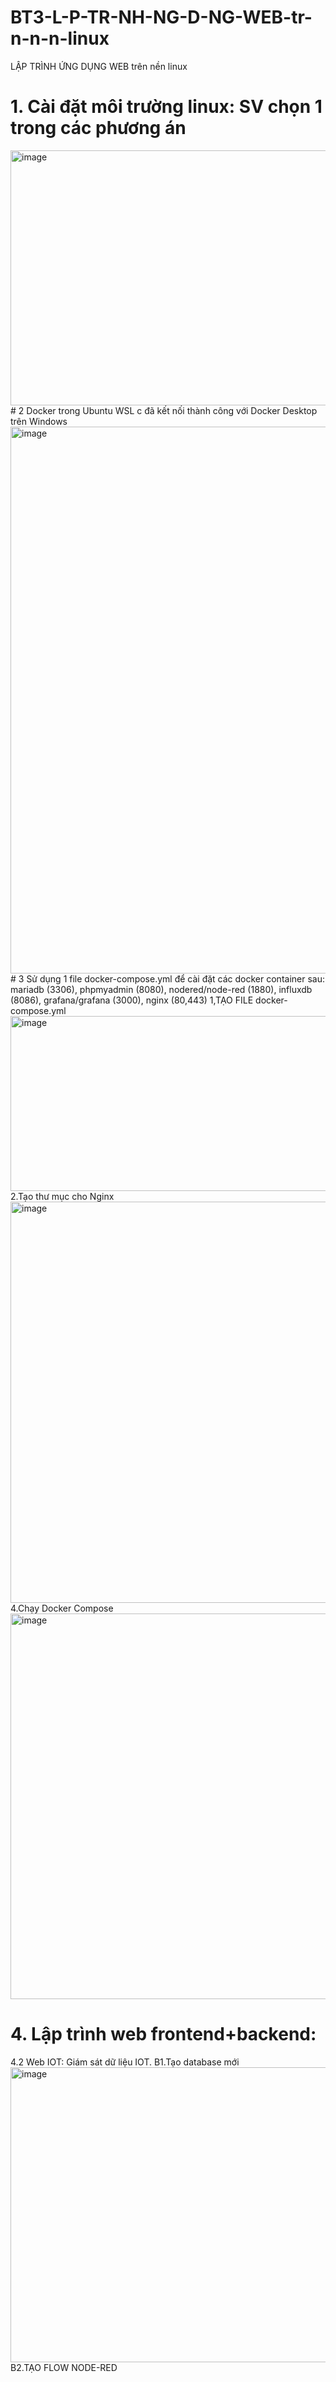 # BT3-L-P-TR-NH-NG-D-NG-WEB-tr-n-n-n-linux
LẬP TRÌNH ỨNG DỤNG WEB trên nền linux
# 1. Cài đặt môi trường linux: SV chọn 1 trong các phương án
<img width="916" height="408" alt="image" src="https://github.com/user-attachments/assets/c0691026-191f-4f14-89a0-56620b2d6794" />
# 2 Docker trong Ubuntu WSL c đã kết nối thành công với Docker Desktop trên Windows
<img width="1108" height="875" alt="image" src="https://github.com/user-attachments/assets/6780604c-2687-4676-90d3-2125faa9890c" />
# 3  Sử dụng 1 file docker-compose.yml để cài đặt các docker container sau: 
   mariadb (3306), phpmyadmin (8080), nodered/node-red (1880), influxdb (8086), grafana/grafana (3000), nginx (80,443)
1,TẠO FILE docker-compose.yml
<img width="1182" height="280" alt="image" src="https://github.com/user-attachments/assets/7e9f9298-7f2d-4403-9024-d1272430230e" />
2.Tạo thư mục cho Nginx
<img width="1129" height="642" alt="image" src="https://github.com/user-attachments/assets/7f372602-74d9-4745-bdcd-f475cc4ab4dc" />
4.Chạy Docker Compose
<img width="1690" height="617" alt="image" src="https://github.com/user-attachments/assets/443eed35-39ab-43c2-a0b1-a1f1c488117a" />

# 4. Lập trình web frontend+backend:
4.2 Web IOT: Giám sát dữ liệu IOT.
B1.Tạo database mới
<img width="1678" height="472" alt="image" src="https://github.com/user-attachments/assets/170fd73c-55c1-4f4a-ae66-f93398868968" />
B2.TẠO FLOW NODE-RED


